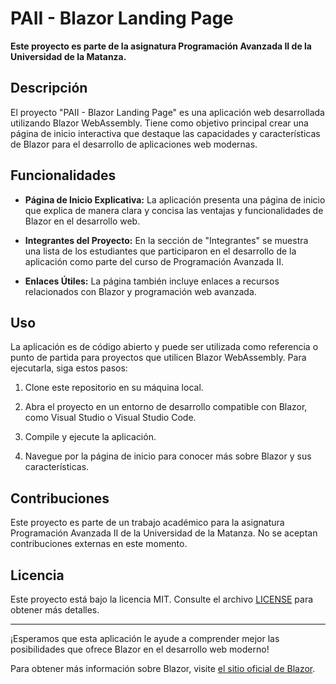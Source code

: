 # PAII - Blazor Landing Page

**Este proyecto es parte de la asignatura Programación Avanzada II de la Universidad de la Matanza.**

## Descripción

El proyecto "PAII - Blazor Landing Page" es una aplicación web desarrollada utilizando Blazor WebAssembly. Tiene como objetivo principal crear una página de inicio interactiva que destaque las capacidades y características de Blazor para el desarrollo de aplicaciones web modernas.

## Funcionalidades

- **Página de Inicio Explicativa:** La aplicación presenta una página de inicio que explica de manera clara y concisa las ventajas y funcionalidades de Blazor en el desarrollo web.

- **Integrantes del Proyecto:** En la sección de "Integrantes" se muestra una lista de los estudiantes que participaron en el desarrollo de la aplicación como parte del curso de Programación Avanzada II.

- **Enlaces Útiles:** La página también incluye enlaces a recursos relacionados con Blazor y programación web avanzada.

## Uso

La aplicación es de código abierto y puede ser utilizada como referencia o punto de partida para proyectos que utilicen Blazor WebAssembly. Para ejecutarla, siga estos pasos:

1. Clone este repositorio en su máquina local.

2. Abra el proyecto en un entorno de desarrollo compatible con Blazor, como Visual Studio o Visual Studio Code.

3. Compile y ejecute la aplicación.

4. Navegue por la página de inicio para conocer más sobre Blazor y sus características.

## Contribuciones

Este proyecto es parte de un trabajo académico para la asignatura Programación Avanzada II de la Universidad de la Matanza. No se aceptan contribuciones externas en este momento.

## Licencia

Este proyecto está bajo la licencia MIT. Consulte el archivo [LICENSE](LICENSE) para obtener más detalles.

---

¡Esperamos que esta aplicación le ayude a comprender mejor las posibilidades que ofrece Blazor en el desarrollo web moderno!

Para obtener más información sobre Blazor, visite [el sitio oficial de Blazor](https://dotnet.microsoft.com/apps/aspnet/web-apps/blazor).
